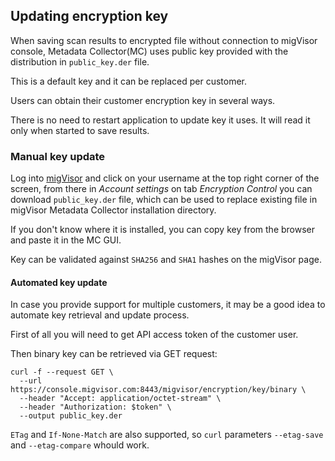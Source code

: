 ## Updating encryption key
When saving scan results to encrypted file without connection to migVisor console,
Metadata Collector(MC) uses public key provided with the distribution in `public_key.der` file. 

This is a default key and it can be replaced per customer.

Users can obtain their customer encryption key in several ways.

There is no need to restart application to update key it uses. 
It will read it only when started to save results.

### Manual key update
Log into [migVisor](console.migvisor.com) and click on your username at the top right corner of the screen,
from there in *Account settings* on tab *Encryption Control* you can download `public_key.der` file,
which can be used to replace existing file in migVisor Metadata Collector installation directory.

If you don't know where it is installed, you can copy key from the browser and paste it in the MC GUI.

Key can be validated against `SHA256` and `SHA1` hashes on the migVisor page.

#### Automated key update
In case you provide support for multiple customers, it may be a good idea to automate key retrieval and update process.

First of all you will need to get API access token of the customer user.

Then binary key can be retrieved via GET request:
```
curl -f --request GET \
  --url https://console.migvisor.com:8443/migvisor/encryption/key/binary \
  --header "Accept: application/octet-stream" \
  --header "Authorization: $token" \
  --output public_key.der
``` 
`ETag` and `If-None-Match` are also supported, so `curl` parameters `--etag-save` and `--etag-compare` whould work.  
